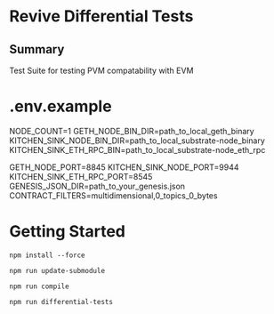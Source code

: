 # Revive Differential Tests

## Summary

Test Suite for testing PVM compatability with EVM

# .env.example
NODE_COUNT=1
GETH_NODE_BIN_DIR=path_to_local_geth_binary
KITCHEN_SINK_NODE_BIN_DIR=path_to_local_substrate-node_binary
KITCHEN_SINK_ETH_RPC_BIN=path_to_local_substrate-node_eth_rpc

GETH_NODE_PORT=8845
KITCHEN_SINK_NODE_PORT=9944
KITCHEN_SINK_ETH_RPC_PORT=8545
GENESIS_JSON_DIR=path_to_your_genesis.json
CONTRACT_FILTERS=multidimensional,0_topics_0_bytes

# Getting Started

```shell
npm install --force

npm run update-submodule

npm run compile

npm run differential-tests
```
